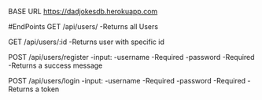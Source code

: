 BASE URL https://dadjokesdb.herokuapp.com

#EndPoints
GET /api/users/
  -Returns all Users
 
GET /api/users/:id
  -Returns user with specific id 
  
POST /api/users/register 
  -input: 
    -username -Required
    -password -Required
  -Returns a success message
  
  POST /api/users/login
    -input: 
      -username -Required
      -password -Required
    -Returns a token
    
    
